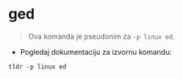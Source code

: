 # ged

> Ova komanda je pseudonim za `-p linux ed`.

- Pogledaj dokumentaciju za izvornu komandu:

`tldr -p linux ed`
